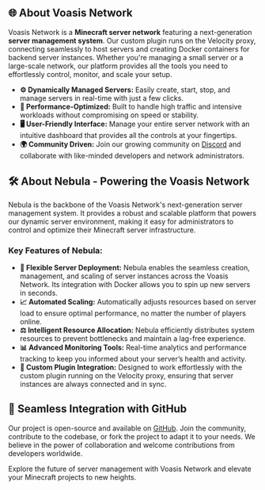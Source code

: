 ## 🌐 About Voasis Network

Voasis Network is a **Minecraft server network** featuring a next-generation **server management system**. Our custom plugin runs on the Velocity proxy, connecting seamlessly to host servers and creating Docker containers for backend server instances. Whether you're managing a small server or a large-scale network, our platform provides all the tools you need to effortlessly control, monitor, and scale your setup.

- **⚙️ Dynamically Managed Servers:** Easily create, start, stop, and manage servers in real-time with just a few clicks.
- **🚀 Performance-Optimized:** Built to handle high traffic and intensive workloads without compromising on speed or stability.
- **🖥️ User-Friendly Interface:** Manage your entire server network with an intuitive dashboard that provides all the controls at your fingertips.
- **🌍 Community Driven:** Join our growing community on [Discord](https://discord.gg/jC9azQtJmC) and collaborate with like-minded developers and network administrators.

## 🛠️ About Nebula - Powering the Voasis Network

Nebula is the backbone of the Voasis Network's next-generation server management system. It provides a robust and scalable platform that powers our dynamic server environment, making it easy for administrators to control and optimize their Minecraft server infrastructure.

### Key Features of Nebula:

- **🛫 Flexible Server Deployment:** Nebula enables the seamless creation, management, and scaling of server instances across the Voasis Network. Its integration with Docker allows you to spin up new servers in seconds.
- **📈 Automated Scaling:** Automatically adjusts resources based on server load to ensure optimal performance, no matter the number of players online.
- **⚖️ Intelligent Resource Allocation:** Nebula efficiently distributes system resources to prevent bottlenecks and maintain a lag-free experience.
- **📊 Advanced Monitoring Tools:** Real-time analytics and performance tracking to keep you informed about your server’s health and activity.
- **🔌 Custom Plugin Integration:** Designed to work effortlessly with the custom plugin running on the Velocity proxy, ensuring that server instances are always connected and in sync.

## 🔗 Seamless Integration with GitHub

Our project is open-source and available on [GitHub](https://github.com/aquestry/Nebula). Join the community, contribute to the codebase, or fork the project to adapt it to your needs. We believe in the power of collaboration and welcome contributions from developers worldwide.

Explore the future of server management with Voasis Network and elevate your Minecraft projects to new heights.
